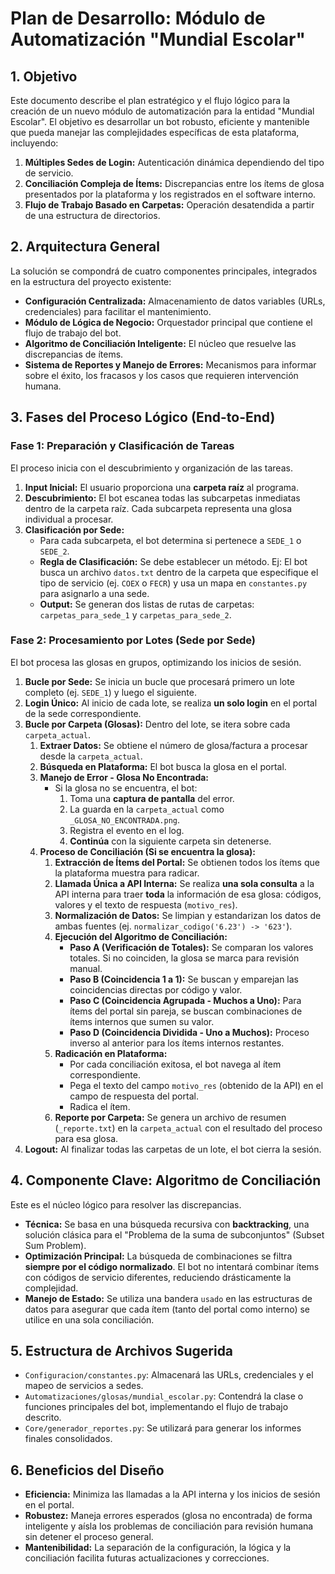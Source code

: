 # Plan de Desarrollo: Módulo de Automatización "Mundial Escolar"

## 1. Objetivo

Este documento describe el plan estratégico y el flujo lógico para la creación de un nuevo módulo de automatización para la entidad "Mundial Escolar". El objetivo es desarrollar un bot robusto, eficiente y mantenible que pueda manejar las complejidades específicas de esta plataforma, incluyendo:

1.  **Múltiples Sedes de Login:** Autenticación dinámica dependiendo del tipo de servicio.
2.  **Conciliación Compleja de Ítems:** Discrepancias entre los ítems de glosa presentados por la plataforma y los registrados en el software interno.
3.  **Flujo de Trabajo Basado en Carpetas:** Operación desatendida a partir de una estructura de directorios.

## 2. Arquitectura General

La solución se compondrá de cuatro componentes principales, integrados en la estructura del proyecto existente:

*   **Configuración Centralizada:** Almacenamiento de datos variables (URLs, credenciales) para facilitar el mantenimiento.
*   **Módulo de Lógica de Negocio:** Orquestador principal que contiene el flujo de trabajo del bot.
*   **Algoritmo de Conciliación Inteligente:** El núcleo que resuelve las discrepancias de ítems.
*   **Sistema de Reportes y Manejo de Errores:** Mecanismos para informar sobre el éxito, los fracasos y los casos que requieren intervención humana.

## 3. Fases del Proceso Lógico (End-to-End)

### Fase 1: Preparación y Clasificación de Tareas

El proceso inicia con el descubrimiento y organización de las tareas.

1.  **Input Inicial:** El usuario proporciona una **carpeta raíz** al programa.
2.  **Descubrimiento:** El bot escanea todas las subcarpetas inmediatas dentro de la carpeta raíz. Cada subcarpeta representa una glosa individual a procesar.
3.  **Clasificación por Sede:**
    *   Para cada subcarpeta, el bot determina si pertenece a `SEDE_1` o `SEDE_2`.
    *   **Regla de Clasificación:** Se debe establecer un método. Ej: El bot busca un archivo `datos.txt` dentro de la carpeta que especifique el tipo de servicio (ej. `COEX` o `FECR`) y usa un mapa en `constantes.py` para asignarlo a una sede.
    *   **Output:** Se generan dos listas de rutas de carpetas: `carpetas_para_sede_1` y `carpetas_para_sede_2`.

### Fase 2: Procesamiento por Lotes (Sede por Sede)

El bot procesa las glosas en grupos, optimizando los inicios de sesión.

1.  **Bucle por Sede:** Se inicia un bucle que procesará primero un lote completo (ej. `SEDE_1`) y luego el siguiente.
2.  **Login Único:** Al inicio de cada lote, se realiza **un solo login** en el portal de la sede correspondiente.
3.  **Bucle por Carpeta (Glosas):** Dentro del lote, se itera sobre cada `carpeta_actual`.
    1.  **Extraer Datos:** Se obtiene el número de glosa/factura a procesar desde la `carpeta_actual`.
    2.  **Búsqueda en Plataforma:** El bot busca la glosa en el portal.
    3.  **Manejo de Error - Glosa No Encontrada:**
        *   Si la glosa no se encuentra, el bot:
            1.  Toma una **captura de pantalla** del error.
            2.  La guarda en la `carpeta_actual` como `_GLOSA_NO_ENCONTRADA.png`.
            3.  Registra el evento en el log.
            4.  **Continúa** con la siguiente carpeta sin detenerse.
    4.  **Proceso de Conciliación (Si se encuentra la glosa):**
        1.  **Extracción de Ítems del Portal:** Se obtienen todos los ítems que la plataforma muestra para radicar.
        2.  **Llamada Única a API Interna:** Se realiza **una sola consulta** a la API interna para traer **toda** la información de esa glosa: códigos, valores y el texto de respuesta (`motivo_res`).
        3.  **Normalización de Datos:** Se limpian y estandarizan los datos de ambas fuentes (ej. `normalizar_codigo('6.23') -> '623'`).
        4.  **Ejecución del Algoritmo de Conciliación:**
            *   **Paso A (Verificación de Totales):** Se comparan los valores totales. Si no coinciden, la glosa se marca para revisión manual.
            *   **Paso B (Coincidencia 1 a 1):** Se buscan y emparejan las coincidencias directas por código y valor.
            *   **Paso C (Coincidencia Agrupada - Muchos a Uno):** Para ítems del portal sin pareja, se buscan combinaciones de ítems internos que sumen su valor.
            *   **Paso D (Coincidencia Dividida - Uno a Muchos):** Proceso inverso al anterior para los ítems internos restantes.
        5.  **Radicación en Plataforma:**
            *   Por cada conciliación exitosa, el bot navega al ítem correspondiente.
            *   Pega el texto del campo `motivo_res` (obtenido de la API) en el campo de respuesta del portal.
            *   Radica el ítem.
        6.  **Reporte por Carpeta:** Se genera un archivo de resumen (`_reporte.txt`) en la `carpeta_actual` con el resultado del proceso para esa glosa.
4.  **Logout:** Al finalizar todas las carpetas de un lote, el bot cierra la sesión.

## 4. Componente Clave: Algoritmo de Conciliación

Este es el núcleo lógico para resolver las discrepancias.

*   **Técnica:** Se basa en una búsqueda recursiva con **backtracking**, una solución clásica para el "Problema de la suma de subconjuntos" (Subset Sum Problem).
*   **Optimización Principal:** La búsqueda de combinaciones se filtra **siempre por el código normalizado**. El bot no intentará combinar ítems con códigos de servicio diferentes, reduciendo drásticamente la complejidad.
*   **Manejo de Estado:** Se utiliza una bandera `usado` en las estructuras de datos para asegurar que cada ítem (tanto del portal como interno) se utilice en una sola conciliación.

## 5. Estructura de Archivos Sugerida

*   `Configuracion/constantes.py`: Almacenará las URLs, credenciales y el mapeo de servicios a sedes.
*   `Automatizaciones/glosas/mundial_escolar.py`: Contendrá la clase o funciones principales del bot, implementando el flujo de trabajo descrito.
*   `Core/generador_reportes.py`: Se utilizará para generar los informes finales consolidados.

## 6. Beneficios del Diseño

*   **Eficiencia:** Minimiza las llamadas a la API interna y los inicios de sesión en el portal.
*   **Robustez:** Maneja errores esperados (glosa no encontrada) de forma inteligente y aísla los problemas de conciliación para revisión humana sin detener el proceso general.
*   **Mantenibilidad:** La separación de la configuración, la lógica y la conciliación facilita futuras actualizaciones y correcciones.


